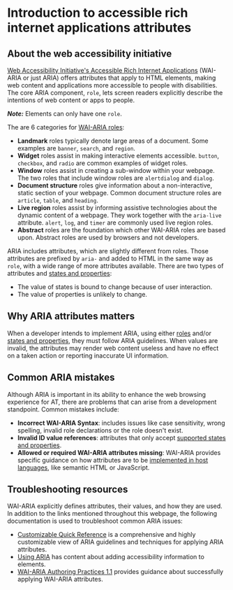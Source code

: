 # Introduction to accessible rich internet applications attributes

## About the web accessibility initiative

[Web Accessibility Initiative's Accessible Rich Internet Applications](https://www.w3.org/TR/wai-aria/#intro_ria_accessibility) (WAI-ARIA or just ARIA) offers attributes that apply to HTML elements, making web content and applications more accessible to people with disabilities. The core ARIA component, `role`, lets screen readers explicitly describe the intentions of web content or apps to people.

***Note:***
Elements can only have one `role`.

The are 6 categories for [WAI-ARIA roles](https://www.w3.org/TR/wai-aria-1.1/#roles_categorization):

* **Landmark** roles typically denote large areas of a document. Some examples are `banner`, `search`, and `region`.
* **Widget** roles assist in making interactive elements accessible. `button`, `checkbox`, and `radio` are common examples of widget roles.
* **Window** roles assist in creating a sub-window within your webpage. The two roles that include window roles are `alertdialog` and `dialog`.
* **Document structure** roles give information about a non-interactive, static section of your webpage. Common document structure roles are `article`, `table`, and `heading`.
* **Live region** roles assist by informing assistive technologies about the dynamic content of a webpage. They work together with the `aria-live` attribute. `alert`, `log`, and `timer` are commonly used live region roles.
* **Abstract** roles are the foundation which other WAI-ARIA roles are based upon. Abstract roles are used by browsers and not developers.

ARIA includes attributes, which are slightly different from roles. Those attributes are prefixed by `aria-` and added to HTML in the same way as `role`, with a wide range of more attributes available. There are two types of attributes and [states and properties](https://www.w3.org/TR/wai-aria/#states_and_properties):

* The value of states is bound to change because of user interaction.
* The value of properties is unlikely to change.

## Why ARIA attributes matters

When a developer intends to implement ARIA, using either [roles](https://www.w3.org/TR/wai-aria-1.0/roles) and/or [states and properties](https://www.w3.org/TR/wai-aria-1.0/states_and_properties), they must follow ARIA guidelines. When values are invalid, the attributes may render web content useless and have no effect on a taken action or reporting inaccurate UI information.

## Common ARIA mistakes

Although ARIA is important in its ability to enhance the web browsing experience for AT, there are problems that can arise from a development standpoint. Common mistakes include:

* **Incorrect WAI-ARIA Syntax**: includes issues like case sensitivity, wrong spelling, invalid role declarations or the role doesn't exist.
* **Invalid ID value references**: attributes that only accept [supported states and properties](https://www.w3.org/TR/wai-aria-1.1/#state_prop_def).
* **Allowed or required WAI-ARIA attributes missing**: WAI-ARIA provides specific guidance on how attributes are to be [implemented in host languages](https://www.w3.org/TR/2017/REC-wai-aria-1.1-20171214/#host_languages), like semantic HTML or JavaScript.

## Troubleshooting resources

WAI-ARIA explicitly defines attributes, their values, and how they are used. In addition to the links mentioned throughout this webpage, the following documentation is used to troubleshoot common ARIA issues:

* [Customizable Quick Reference](https://www.w3.org/WAI/WCAG21/quickref/?showtechniques=145#top) is a comprehensive and highly customizable view of ARIA guidelines and techniques for applying ARIA attributes.
* [Using ARIA](https://w3c.github.io/using-aria/) has content about adding accessibility information to elements.
* [WAI-ARIA Authoring Practices 1.1](https://www.w3.org/TR/wai-aria-practices/) provides guidance about successfully applying WAI-ARIA attributes.
